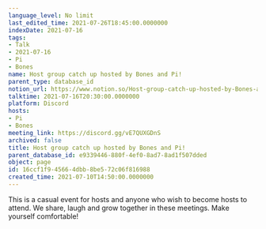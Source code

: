 ```yaml
---
language_level: No limit
last_edited_time: 2021-07-26T18:45:00.0000000
indexDate: 2021-07-16
tags:
- Talk
- 2021-07-16
- Pi
- Bones
name: Host group catch up hosted by Bones and Pi!
parent_type: database_id
notion_url: https://www.notion.so/Host-group-catch-up-hosted-by-Bones-and-Pi-16ccf1f945664dbb8be572c06f816988
talktime: 2021-07-16T20:30:00.0000000
platform: Discord
hosts:
- Pi
- Bones
meeting_link: https://discord.gg/vE7QUXGDnS
archived: false
title: Host group catch up hosted by Bones and Pi!
parent_database_id: e9339446-880f-4ef0-8ad7-8ad1f507dded
object: page
id: 16ccf1f9-4566-4dbb-8be5-72c06f816988
created_time: 2021-07-10T14:50:00.0000000
---
```


This is a casual event for hosts and anyone who wish to become hosts to attend.  We share, laugh and grow together in these meetings.  Make yourself comfortable!






